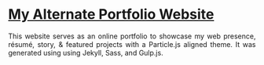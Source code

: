 # <a href="vakhil03.github.io" target="_blank">My Alternate Portfolio Website</a>
 <p align="justify">This website serves as an online portfolio to showcase my web presence, résumé, story, & featured projects with a Particle.js aligned theme. It was generated using using Jekyll, Sass, and Gulp.js.</p>
